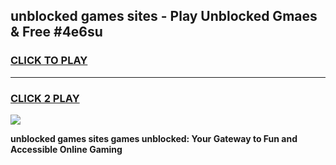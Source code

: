 
## unblocked games sites - Play Unblocked Gmaes & Free #4e6su
<h3>
<a href="https://news.freeplayer.one?title=unblocked_games_sites&ref=03M">CLICK TO PLAY</a></h3>
<hr>

<h3>
<a href="https://news.freeplayer.one?title=unblocked_games_sites&ref=03M">CLICK 2 PLAY</a>
  
</h3>

<a href="https://news.freeplayer.one?title=unblocked_games_sites&ref=03M"><img src="https://clearcache.store/games.png"></a>


**unblocked games sites games unblocked: Your Gateway to Fun and Accessible Online Gaming**
